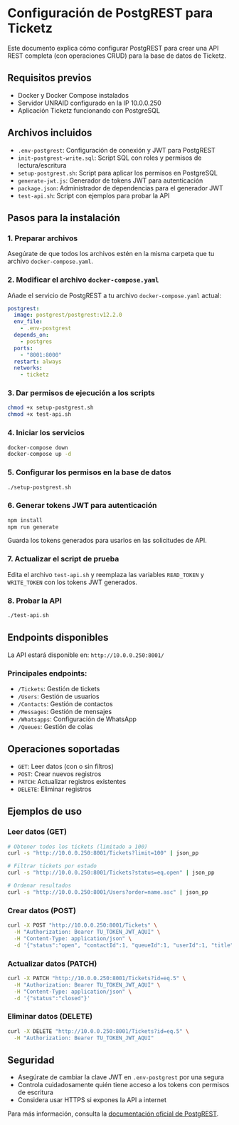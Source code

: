 # Configuración de PostgREST para Ticketz

Este documento explica cómo configurar PostgREST para crear una API REST completa (con operaciones CRUD) para la base de datos de Ticketz.

## Requisitos previos

- Docker y Docker Compose instalados
- Servidor UNRAID configurado en la IP 10.0.0.250
- Aplicación Ticketz funcionando con PostgreSQL

## Archivos incluidos

- `.env-postgrest`: Configuración de conexión y JWT para PostgREST
- `init-postgrest-write.sql`: Script SQL con roles y permisos de lectura/escritura
- `setup-postgrest.sh`: Script para aplicar los permisos en PostgreSQL
- `generate-jwt.js`: Generador de tokens JWT para autenticación
- `package.json`: Administrador de dependencias para el generador JWT
- `test-api.sh`: Script con ejemplos para probar la API

## Pasos para la instalación

### 1. Preparar archivos

Asegúrate de que todos los archivos estén en la misma carpeta que tu archivo `docker-compose.yaml`.

### 2. Modificar el archivo `docker-compose.yaml`

Añade el servicio de PostgREST a tu archivo `docker-compose.yaml` actual:

```yaml
postgrest:
  image: postgrest/postgrest:v12.2.0
  env_file:
    - .env-postgrest
  depends_on:
    - postgres
  ports:
    - "8001:8000"
  restart: always
  networks:
    - ticketz
```

### 3. Dar permisos de ejecución a los scripts

```bash
chmod +x setup-postgrest.sh
chmod +x test-api.sh
```

### 4. Iniciar los servicios

```bash
docker-compose down
docker-compose up -d
```

### 5. Configurar los permisos en la base de datos

```bash
./setup-postgrest.sh
```

### 6. Generar tokens JWT para autenticación

```bash
npm install
npm run generate
```

Guarda los tokens generados para usarlos en las solicitudes de API.

### 7. Actualizar el script de prueba

Edita el archivo `test-api.sh` y reemplaza las variables `READ_TOKEN` y `WRITE_TOKEN` con los tokens JWT generados.

### 8. Probar la API

```bash
./test-api.sh
```

## Endpoints disponibles

La API estará disponible en: `http://10.0.0.250:8001/`

### Principales endpoints:

- `/Tickets`: Gestión de tickets
- `/Users`: Gestión de usuarios
- `/Contacts`: Gestión de contactos
- `/Messages`: Gestión de mensajes
- `/Whatsapps`: Configuración de WhatsApp
- `/Queues`: Gestión de colas

## Operaciones soportadas

- `GET`: Leer datos (con o sin filtros)
- `POST`: Crear nuevos registros
- `PATCH`: Actualizar registros existentes
- `DELETE`: Eliminar registros

## Ejemplos de uso

### Leer datos (GET)

```bash
# Obtener todos los tickets (limitado a 100)
curl -s "http://10.0.0.250:8001/Tickets?limit=100" | json_pp

# Filtrar tickets por estado
curl -s "http://10.0.0.250:8001/Tickets?status=eq.open" | json_pp

# Ordenar resultados
curl -s "http://10.0.0.250:8001/Users?order=name.asc" | json_pp
```

### Crear datos (POST)

```bash
curl -X POST "http://10.0.0.250:8001/Tickets" \
  -H "Authorization: Bearer TU_TOKEN_JWT_AQUI" \
  -H "Content-Type: application/json" \
  -d '{"status":"open", "contactId":1, "queueId":1, "userId":1, "title":"Nuevo ticket"}'
```

### Actualizar datos (PATCH)

```bash
curl -X PATCH "http://10.0.0.250:8001/Tickets?id=eq.5" \
  -H "Authorization: Bearer TU_TOKEN_JWT_AQUI" \
  -H "Content-Type: application/json" \
  -d '{"status":"closed"}'
```

### Eliminar datos (DELETE)

```bash
curl -X DELETE "http://10.0.0.250:8001/Tickets?id=eq.5" \
  -H "Authorization: Bearer TU_TOKEN_JWT_AQUI"
```

## Seguridad

- Asegúrate de cambiar la clave JWT en `.env-postgrest` por una segura
- Controla cuidadosamente quién tiene acceso a los tokens con permisos de escritura
- Considera usar HTTPS si expones la API a internet

Para más información, consulta la [documentación oficial de PostgREST](https://postgrest.org/en/v12/). 